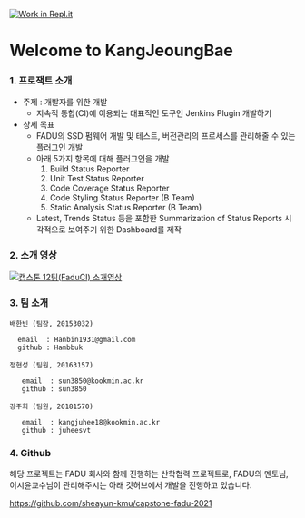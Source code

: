 [![Work in Repl.it](https://classroom.github.com/assets/work-in-replit-14baed9a392b3a25080506f3b7b6d57f295ec2978f6f33ec97e36a161684cbe9.svg)](https://classroom.github.com/online_ide?assignment_repo_id=394371&assignment_repo_type=GroupAssignmentRepo)
# Welcome to KangJeoungBae

### 1. 프로잭트 소개
- 주제 : 개발자를 위한 개발
  - 지속적 통합(CI)에 이용되는 대표적인 도구인 Jenkins Plugin 개발하기
- 상세 목표 
  - FADU의 SSD 펌웨어 개발 및 테스트, 버전관리의 프로세스를 관리해줄 수 있는 플러그인 개발
  - 아래 5가지 항목에 대해 플러그인을 개발
    1. Build Status Reporter
    2. Unit Test Status Reporter
    3. Code Coverage Status Reporter
    4. Code Styling Status Reporter (B Team)
    5. Static Analysis Status Reporter (B Team)
  - Latest, Trends Status 등을 포함한 Summarization of Status Reports 시각적으로 보여주기 위한 Dashboard를 제작


### 2. 소개 영상
[![캡스톤 12팀(FaduCI) 소개영상](http://img.youtube.com/vi/l3EX-a9ZSPU/0.jpg)](https://youtu.be/l3EX-a9ZSPU) 

### 3. 팀 소개
~~~
배한빈 (팀장, 20153032)
  
  email  : Hanbin1931@gmail.com
  github : Hambbuk
~~~
~~~
정현성 (팀원, 20163157)
 
   email  : sun3850@kookmin.ac.kr
   github : sun3850
~~~
~~~
강주희 (팀원, 20181570)
   
   email  : kangjuhee18@kookmin.ac.kr
   github : juheesvt
~~~

### 4. Github
해당 프로젝트는 FADU 회사와 함께 진행하는 산학협력 프로젝트로, FADU의 멘토님, 이시윤교수님이 관리해주시는 아래 깃허브에서 개발을 진행하고 있습니다.

https://github.com/sheayun-kmu/capstone-fadu-2021



